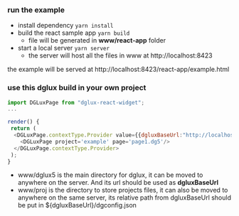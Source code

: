### run the example

- install dependency `yarn install`
- build the react sample app `yarn build`
  - file will be generated in **www/react-app** folder
- start a local server `yarn server`
  - the server will host all the files in www at http://localhost:8423
  
the example will be served at http://localhost:8423/react-app/example.html


### use this dglux build in your own project

```javascript
import DGLuxPage from "dglux-react-widget";
...

render() {
 return (
  <DGLuxPage.contextType.Provider value={{dgluxBaseUrl:"http://localhost/dglux5/"}}>
    <DGLuxPage project='example' page='page1.dg5'/>
  </DGLuxPage.contextType.Provider>
 );
}
```

- www/dglux5 is the main directory for dglux, it can be moved to anywhere on the server. And its url should be used as **dgluxBaseUrl**
- www/proj is the directory to store projects files, it can also be moved to anywhere on the same server, its relative path from dgluxBaseUrl should be put in ${dgluxBaseUrl}/dgconfig.json

